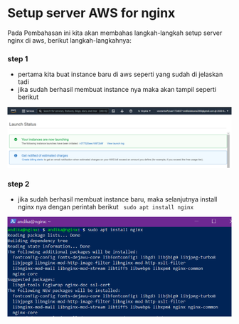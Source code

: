 # Setup server AWS for nginx
Pada Pembahasan ini kita akan membahas langkah-langkah setup server nginx di aws, berikut langkah-langkahnya:

### step 1
* pertama kita buat instance baru di aws seperti yang sudah di jelaskan tadi
* jika sudah berhasil membuat instance nya maka akan tampil seperti berikut

![1](assets/nginx-aws1.PNG)

### step 2
- jika sudah berhasil membuat instance baru, maka selanjutnya install nginx nya dengan perintah berikut ` sudo apt install nginx`

![2](assets/nginx-aws2.PNG)

